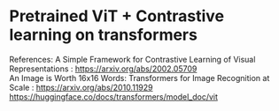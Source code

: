 # Pretrained ViT + Contrastive learning on transformers

References:
A Simple Framework for Contrastive Learning of Visual Representations : https://arxiv.org/abs/2002.05709 \
An Image is Worth 16x16 Words: Transformers for Image Recognition at Scale : https://arxiv.org/abs/2010.11929 \
https://huggingface.co/docs/transformers/model_doc/vit
